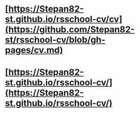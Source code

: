 
# [https://Stepan82-st.github.io/rsschool-cv/cv](https://github.com/Stepan82-st/rsschool-cv/blob/gh-pages/cv.md)
# [https://Stepan82-st.github.io/rsschool-cv/](https://Stepan82-st.github.io/rsschool-cv/)
